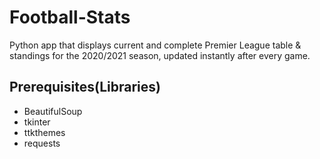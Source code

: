 # Football-Stats

Python app that displays current and complete Premier League table & standings for the 2020/2021 season, updated instantly after every game.

## Prerequisites(Libraries)

* BeautifulSoup
* tkinter
* ttkthemes
* requests


